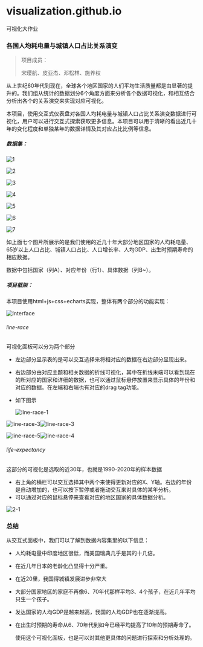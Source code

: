 # visualization.github.io
可视化大作业
### 各国人均耗电量与城镇人口占比关系演变

> 项目成员：
>
> 宋璎航、皮亚杰、邓松林、施养权

从上世纪60年代到现在，全球各个地区国家的人们平均生活质量都是由显著的提升的。我们组从统计的数据划分6个角度方面来分析各个数据可视化，和相互结合分析出各个的关系演变来实现对应可视化。

本项目，使用交互式仪表盘对各国人均耗电量与城镇人口占比关系演变数据进行可视化，用户可以进行交互式探索获取更多信息。本项目可以用于清晰的看出近几十年的变化程度和单独某年的数据详情及其对应占比比例等信息。

##### 数据集：

![1](./img/1.png)

![2](./img/2.png)

![3](./img/3.png)

![4](./img/4.png)

![5](./img/5.png)

![6](./img/6.png)

![7](./img/7.png)

如上面七个图片所展示的是我们使用的近几十年大部分地区国家的人均耗电量、65岁以上人口占比、城镇人口占比、人口增长率、人均GDP、出生时预期寿命的相应数据。

数据中包括国家（列A）、对应年份（行1）、具体数据（列B~）。

##### 项目框架：

本项目使用html+js+css+echarts实现，整体有两个部分的功能实现：

![Interface](./img/Interface.png)

###### line-race

可视化面板可以分为两个部分

- 左边部分显示表的是可以交互选择来将相对应的数据在右边部分显现出来。

- 右边部分由对应主题和相关数据的折线可视化，其中在折线末端可以看到现在的所对应的国家和详细的数据，也可以通过鼠标悬停放置来显示具体的年份和对应的数据。在左端和右端也有对应的drag tag功能。

- 如下图示

  ![line-race-1](./img/line-race-1.png)

![line-race-3](./img/line-race-3.png)![line-race-3](./img/line-race-3.png)

![line-race-5](./img/line-race-5.png)![line-race-4](./img/line-race-6.png)



###### life-expectancy

这部分的可视化是选取的近30年，也就是1990-2020年的样本数据

- 右上角的横栏可以交互选择其中两个来使得更新对应的X、Y轴。右边的年份是自动增加的，也可以按下暂停或者拖动交互来对具体的某年分析。
- 可以通过对应的鼠标悬停来查看对应的地区国家的具体数据分析。

![2-1](./img/2-1.png)

### 总结

从交互式面板中，我们可以了解到数据内容集里的以下信息：

- 人均耗电量中印度地区很低，而美国瑞典几乎是其的十几倍。

- 在近几年日本的老龄化凸显得十分严重。

- 在近20里，我国得城镇发展进步非常大

- 大部分国家地区的家庭不再像6、70年代那样平均3、4个孩子，在近几年平均只生一个孩子。

- 发达国家的人均GDP是越来越高，我国的人均GDP也在逐渐提高。

- 在出生时预期的寿命从6、70年代到如今已经平均提高了10年的预期寿命了。

  使用这个可视化面板，也是可以对其他更具体的问题进行探索和分析处理的。
